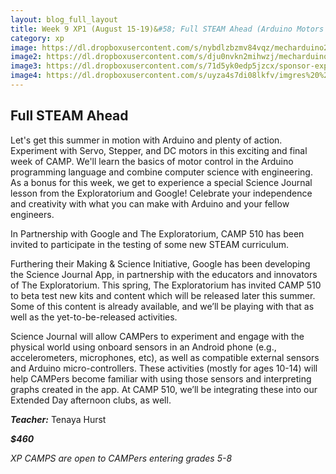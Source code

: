 ```yaml
---
layout: blog_full_layout
title: Week 9 XP1 (August 15-19)&#58; Full STEAM Ahead (Arduino Motors & Movement)
category: xp
image: https://dl.dropboxusercontent.com/s/nybdlzbzmv84vqz/mecharduino2.jpg?dl=0
image2: https://dl.dropboxusercontent.com/s/dju0nvkn2mihwzj/mecharduino1.jpg?dl=0
image3: https://dl.dropboxusercontent.com/s/71d5yk0edp5jzcx/sponsor-exploratorium%20%281%29.png?dl=0
image4: https://dl.dropboxusercontent.com/s/uyza4s7di08lkfv/imgres%20%281%29.png?dl=0
---
```


## Full STEAM Ahead

Let's get this summer in motion with Arduino and plenty of action.  Experiment with Servo, Stepper, and DC motors in this exciting and final week of CAMP.  We'll learn the basics of motor control in the Arduino programming language and combine computer science with engineering.  As a bonus for this week, we get to experience a special Science Journal lesson from the Exploratorium and Google!  Celebrate your independence and creativity with what you can make with Arduino and your fellow engineers.


In Partnership with Google and The Exploratorium, CAMP 510 has been invited to participate in the testing of some new STEAM curriculum.


Furthering their Making & Science Initiative, Google has been developing the Science Journal App, in partnership with the educators and innovators of The Exploratorium. This spring, The Exploratorium has invited CAMP 510 to beta test new kits and content which will be released later this summer. Some of this content is already available, and we’ll be playing with that as well as the yet-to-be-released activities. 


Science Journal will allow CAMPers to experiment and engage with the physical world using onboard sensors in an Android phone (e.g., accelerometers, microphones, etc), as well as compatible external sensors and Arduino micro-controllers. These activities (mostly for ages 10-14) will help CAMPers become familiar with using those sensors and interpreting graphs created in the app. At CAMP 510, we’ll be integrating these into our Extended Day afternoon clubs, as well.


**_Teacher:_** Tenaya Hurst

**_$460_**

*XP CAMPS are open to CAMPers entering grades 5-8*

